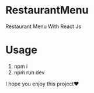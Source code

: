 # RestaurantMenu
Restaurant Menu With React Js 

# Usage
1. npm i
2. npm run dev

I hope you enjoy this project❤️
